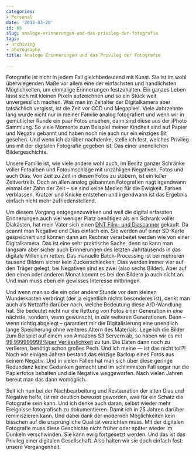 ```yaml
---
categories:
- Personal
date: '2012-03-20'
id: 66
slug: analoge-erinnerungen-und-das-privileg-der-fotografie
tags:
- archiving
- photography
title: Analoge Erinnerungen und das Privileg der Fotografie

---
```


Fotografie ist nicht in jedem Fall gleichbedeutend mit Kunst. Sie ist im wohl überwiegenden Maße vor allem eine der einfachsten und handlichsten Möglichkeiten, um einmalige Erinnerungen festzuhalten. Ein ganzes Leben lässt sich mit kleinen Pixeln aufzeichnen und so ein Stück weit unvergesslich machen. Was man im Zeitalter der Digitalkamera aber tatsächlich vergisst, ist die Zeit vor CCD und Megapixel. Viele Jahrzehnte lang wurde nicht nur in meiner Familie analog fotografiert und wenn wir in gemütlicher Runde ein paar Fotos ansehen, dann sind diese aus der iPhoto Sammlung. So viele Momente zum Beispiel meiner Kindheit sind auf Papier und Negativ gebannt und haben noch nie auch nur ein einziges Bit gesehen. Und wenn ich darüber nachdenke, stelle ich fest, welches Privileg uns mit der digitalen Fotografie gegeben ist: Das einer unendlichen Bildergeschichte.

<!--more-->

Unsere Familie ist, wie viele andere wohl auch, im Besitz ganzer Schränke voller Fotoalben und Fotoumschläge mit unzähligen Negativen, Fotos und auch Dias. Von Zeit zu Zeit in diesen Fotos zu stöbern, ist ein toller Zeitvertreib. Doch an allen analog gebannten Fotografien nagt irgendwann einmal der Zahn der Zeit – sie sind keine Medien für die Ewigkeit. Farben verblassen, Kratzer und Knicke entstehen und irgendwann ist das Ergebnis einfach nicht mehr zufriedenstellend.

Um diesem Vorgang entgegenzuwirken und weil die digital erfassten Erinnerungen auch viel weniger Platz benötigen als ein Schrank voller Diakästen, hat mein Vater sich einen [DNT Film- und Diascanner](http://www.reichelt.de/Scanner/FILMSCAN-FS503T/index.html?ACTION=3&GROUPID=755&ARTICLE=107452&SHOW=1&START=0&OFFSET=500&) gekauft. Da scannt man Negative und Dias einfach ein. Sie werden auf einer SD-Karte gespeichert und können dann am Rechner verarbeitet werden wie von einer Digitalkamera. Das ist eine sehr praktische Sache, denn so kann man langsam aber sicher auch Erinnerungen des letzten Jahrtausends in das digitale Millenium retten. Das manuelle Batch-Processing ist bei mehreren tausend Bildern sicher kein Zuckerschlecken; Dias werden immer vier auf den Träger gelegt, bei Negativen sind es zwei (also sechs Bilder). Aber auf den einen oder anderen Monat kommt es bei den Bildern ja auch nicht an. Und man muss eben ein gewisses Interesse mitbringen.

Und wenn man so die ein oder andere Stunde vor dem kleinen Wunderkasten verbringt (der ja eigentlich nichts besonderes ist), denkt man auch als Netzaffe darüber nach, welche Bedeutung diese A/D-Wandlung hat. Sie bedeutet nicht nur die Rettung von Fotos einer Generation in _eine_ nächste, sondern, wenn gewünscht, in _alle_ weiteren Generationen. Denn – wenn richtig abgelegt – garantiert mir die Digitalisierung eine unendlich lange Speicherung ohne weiteres Altern des Materials. Lege ich die Bilder zum Beispiel auf einem von Amazons S3 Servern ab, so haben wir es mit [99,999999999%iger Verlässlichkeit](http://aws.amazon.com/de/s3/) zu tun. Die Daten dann noch zu verlieren, benötigt schon großes Pech. Und ich meine — ist das nicht toll?! Noch vor einigen Jahren bestand das einzige Backup eines Fotos aus seinem Negativ. Und in vielen Fällen hat man sich über diese geringe Redundanz keine Gedanken gemacht und im schlimmsten Fall sogar nur die Papierfotos behalten und die Negative weggeworfen. Nach vielen Jahren bereut man das dann womöglich.

Seit ich nun bei der Nachbearbeitung und Restauration der alten Dias und Negative helfe, ist mir deutlich bewusst geworden, was für ein Schatz die Fotografie sein kann. Und ich denke auch daran, selbst wieder mehr Ereignisse fotografisch zu dokumentieren. Damit ich in 25 Jahren darüber reminiszieren kann. Und dabei dank der modernen Möglichkeiten kein bisschen auf die ursprüngliche Qualität verzichten muss. Mit der digitalen Fotografie muss diese Geschichte nicht früher oder später wieder im Dunkeln verschwinden. Sie kann ewig fortgesetzt werden. Und das ist das Privileg einer digitalen Gesellschaft. Also halten wir sie doch einfach fest: unsere Vergangenheit.